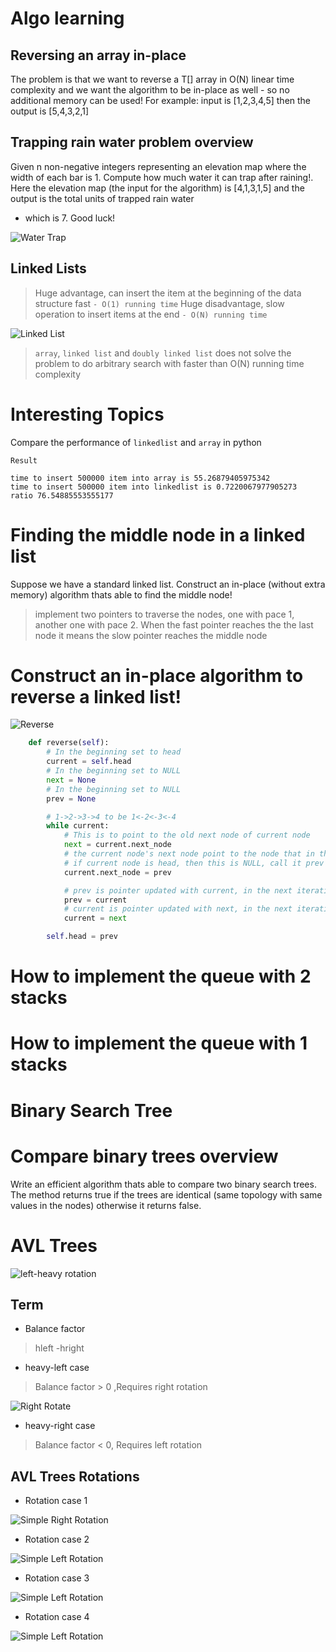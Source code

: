# Algo learning

## Reversing an array in-place

The problem is that we want to reverse a T[] array in O(N) linear time complexity
and we want the algorithm to be in-place as well - so no additional memory can be used!
For example: input is [1,2,3,4,5] then the output is [5,4,3,2,1]

## Trapping rain water problem overview

Given n non-negative integers representing an elevation map where the width of each bar is 1.
Compute how much water it can trap after raining!.
Here the elevation map (the input for the algorithm) is [4,1,3,1,5] and the output is the total units of trapped rain
water

- which is 7.
  Good luck!

![Water Trap](water_trap.png)

## Linked Lists

> Huge advantage, can insert the item at the beginning of the data structure fast `- O(1) running time`
> Huge disadvantage, slow operation to insert items at the end `- O(N) running time`

![Linked List](linkedlist.png)

> `array`, `linked list` and `doubly linked list` does not solve the problem to do arbitrary search with
> faster than O(N) running time complexity

# Interesting Topics

Compare the performance of `linkedlist` and `array` in python

`Result`
```text
time to insert 500000 item into array is 55.26879405975342
time to insert 500000 item into linkedlist is 0.7220067977905273
ratio 76.54885553555177
```

# Finding the middle node in a linked list
Suppose we have a standard linked list. Construct an in-place (without extra memory) 
algorithm thats able to find the middle node!
> implement two pointers to traverse the nodes, one with pace 1, another one with pace 2. When the fast pointer reaches the
> the last node it means the slow pointer reaches the middle node

# Construct an in-place algorithm to reverse a linked list!
![Reverse](reverse.png)

```python
    def reverse(self):
        # In the beginning set to head
        current = self.head
        # In the beginning set to NULL
        next = None
        # In the beginning set to NULL
        prev = None

        # 1->2->3->4 to be 1<-2<-3<-4
        while current:
            # This is to point to the old next node of current node
            next = current.next_node
            # the current node's next node point to the node that in the beginning it pointed by
            # if current node is head, then this is NULL, call it prev
            current.next_node = prev

            # prev is pointer updated with current, in the next iteration it will be pointed by node after
            prev = current
            # current is pointer updated with next, in the next iteration it will be pointing to prev
            current = next

        self.head = prev
```
# How to implement the queue with 2 stacks
# How to implement the queue with 1 stacks
# Binary Search Tree
# Compare binary trees overview
Write an efficient algorithm thats able to compare two binary search trees. The method returns true if the trees are identical 
(same topology with same values in the nodes) otherwise it returns false.
# AVL Trees

![left-heavy rotation](left_heavy_rotation.png)
## Term
* Balance factor
> hleft -hright
* heavy-left case
> Balance factor > 0 ,Requires right rotation

![Right Rotate](right_rotate.png)

* heavy-right case 
>Balance factor < 0, Requires left rotation

## AVL Trees Rotations
* Rotation case 1

![Simple Right Rotation](case1_simple_right_rotation.png)


* Rotation case 2

![Simple Left Rotation](case2_simple_left_rotation.png)

* Rotation case 3

![Simple Left Rotation](heavy_left_right_case.png)

* Rotation case 4

![Simple Left Rotation](case4_heavy_right_left_case.png)